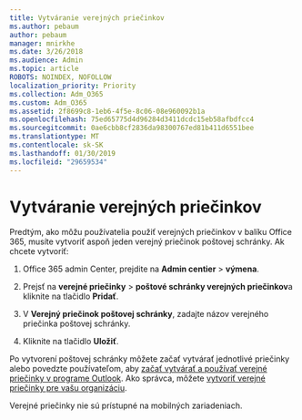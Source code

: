 ```yaml
---
title: Vytváranie verejných priečinkov
ms.author: pebaum
author: pebaum
manager: mnirkhe
ms.date: 3/26/2018
ms.audience: Admin
ms.topic: article
ROBOTS: NOINDEX, NOFOLLOW
localization_priority: Priority
ms.collection: Adm_O365
ms.custom: Adm_O365
ms.assetid: 2f8699c8-1eb6-4f5e-8c06-08e960092b1a
ms.openlocfilehash: 75ed65775d4d96284d3411dcdc15eb58afbdfcc4
ms.sourcegitcommit: 0ae6cbb8cf2836da98300767ed81b411d6551bee
ms.translationtype: MT
ms.contentlocale: sk-SK
ms.lasthandoff: 01/30/2019
ms.locfileid: "29659534"
---
```

# <a name="creating-public-folders"></a>Vytváranie verejných priečinkov

Predtým, ako môžu používatelia použiť verejných priečinkov v balíku Office 365, musíte vytvoriť aspoň jeden verejný priečinok poštovej schránky. Ak chcete vytvoriť:
  
1. Office 365 admin Center, prejdite na **Admin centier** \> **výmena**.
    
2. Prejsť na **verejné priečinky** \> **poštové schránky verejných priečinkov**a kliknite na tlačidlo **Pridať**.
    
3. V **Verejný priečinok poštovej schránky**, zadajte názov verejného priečinka poštovej schránky.
    
4. Kliknite na tlačidlo **Uložiť**.
    
Po vytvorení poštovej schránky môžete začať vytvárať jednotlivé priečinky alebo povedzte používateľom, aby [začať vytvárať a používať verejné priečinky v programe Outlook](https://support.office.com/article/Create-and-share-a-public-folder-in-Outlook-a2835011-d524-4a5c-a207-05c159bb2a97). Ako správca, môžete [vytvoriť verejné priečinky pre vašu organizáciu](https://technet.microsoft.com/library/bb691104%28v=exchg.150%29.aspx).
  
Verejné priečinky nie sú prístupné na mobilných zariadeniach.
  

